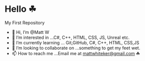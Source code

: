 # Hello &#9752;

My First Repository
- 👋 Hi, I’m @Matt W
- 👀 I’m interested in ...C#, C++, HTML, CSS, JS, Unreal etc.
- 🌱 I’m currently learning ... Git,GitHub, C#, C++, HTML, CSS,JS
- 💞️ I’m looking to collaborate on ...something to get my feet wet.
- 📫 How to reach me ...Email me at mattwhiteker@gmail.com
&#9752;

